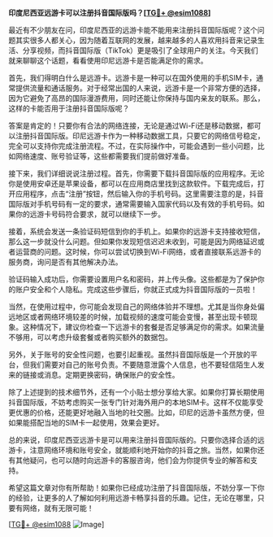 **印度尼西亚远游卡可以注册抖音国际版吗？[[TG💪+ @esim1088](https://t.me/s/esim1088)]**

最近有不少朋友在问，印度尼西亚的远游卡能不能用来注册抖音国际版呢？这个问题其实很多人都关心，因为随着互联网的发展，越来越多的人喜欢用抖音来记录生活、分享视频，而抖音国际版（TikTok）更是吸引了全球用户的关注。今天我们就来聊聊这个话题，看看使用印尼远游卡是否能满足你的需求。

首先，我们得明白什么是远游卡。远游卡是一种可以在国外使用的手机SIM卡，通常提供流量和通话服务。对于经常出国的人来说，远游卡是一个非常方便的选择，因为它避免了高昂的国际漫游费用，同时还能让你保持与国内亲友的联系。那么，这样的卡能否用于注册抖音国际版呢？

答案是肯定的！只要你有合法的网络连接，无论是通过Wi-Fi还是移动数据，都可以注册抖音国际版。印尼远游卡作为一种移动数据工具，只要它的网络信号稳定，完全可以支持你完成注册流程。不过，在实际操作中，可能会遇到一些小问题，比如网络速度、账号验证等，这些都需要我们提前做好准备。

接下来，我们详细说说注册过程。首先，你需要下载抖音国际版的应用程序。无论你是使用安卓还是苹果设备，都可以在应用商店里找到这款软件。下载完成后，打开应用程序，点击“注册”按钮，然后输入你的手机号码。这里需要注意的是，抖音国际版对手机号码有一定的要求，通常需要输入国家代码以及有效的手机号码。如果你的远游卡号码符合要求，就可以继续下一步。

接着，系统会发送一条验证码短信到你的手机上。如果你的远游卡支持接收短信，那么这一步就没什么问题。但如果你发现短信迟迟未收到，可能是因为网络延迟或者运营商的问题。这时候，你可以尝试切换到Wi-Fi网络，或者直接联系远游卡的服务商，询问是否有其他解决办法。

验证码输入成功后，你需要设置用户名和密码，并上传头像。这些都是为了保护你的账户安全和个人隐私。完成这些步骤后，你就正式成为抖音国际版的一员啦！

当然，在使用过程中，你可能会发现自己的网络体验并不理想。尤其是当你身处偏远地区或者网络环境较差的时候，加载视频的速度可能会变慢，甚至出现卡顿现象。这种情况下，建议你检查一下远游卡的套餐是否足够满足你的需求。如果流量不够用，可以考虑升级套餐或者购买额外的数据包。

另外，关于账号的安全性问题，也要引起重视。虽然抖音国际版是一个开放的平台，但我们需要对自己的账号负责。不要随意泄露个人信息，也不要轻信陌生人发来的链接或消息。定期更换密码，确保账户的安全性。

除了上述提到的技术细节外，还有一个小贴士想分享给大家。如果你打算长期使用抖音国际版，不妨考虑购买一张专门针对海外用户的本地SIM卡。这样不仅能享受更优惠的价格，还能更好地融入当地的社交圈。比如，印尼的远游卡虽然方便，但如果能搭配当地的SIM卡一起使用，效果会更好。

总的来说，印度尼西亚远游卡是可以用来注册抖音国际版的。只要你选择合适的远游卡，注意网络环境和账号安全，就能顺利地开始你的抖音之旅。当然，如果你还有其他疑问，也可以随时向远游卡的客服咨询，他们会为你提供专业的解答和支持。

希望这篇文章对你有所帮助！如果你已经成功注册了抖音国际版，不妨分享一下你的经验，让更多的人了解如何利用远游卡畅享抖音的乐趣。记住，无论在哪里，只要有网络，就有无限可能！

[[TG💪+ @esim1088](https://t.me/s/esim1088) ![Image](https://i.postimg.cc/4NQfJmqS/Snipaste-2025-05-13-00-14-12.png)]